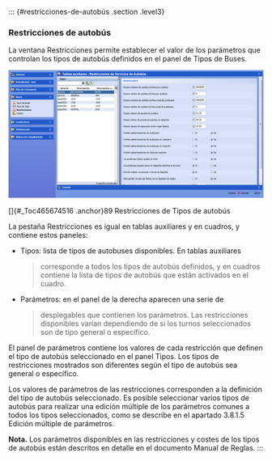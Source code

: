::: {#restricciones-de-autobús .section .level3}
### Restricciones de autobús

La ventana Restricciones permite establecer el valor de los parámetros
que controlan los tipos de autobús definidos en el panel de Tipos de
Buses.

![](../media/file124.png)

[]{#_Toc465674516 .anchor}89 Restricciones de Tipos de autobús

La pestaña Restricciones es igual en tablas auxiliares y en cuadros, y
contiene estos paneles:

-   Tipos: lista de tipos de autobuses disponibles. En tablas auxiliares
    > corresponde a todos los tipos de autobús definidos, y en cuadros
    > contiene la lista de tipos de autobús que están activados en el
    > cuadro.

-   Parámetros: en el panel de la derecha aparecen una serie de
    > desplegables que contienen los parámetros. Las restricciones
    > disponibles varían dependiendo de si los turnos seleccionados son
    > de tipo general o específico.

El panel de parámetros contiene los valores de cada restricción que
definen el tipo de autobús seleccionado en el panel Tipos. Los tipos de
restricciones mostrados son diferentes según el tipo de autobús sea
general o específico.

Los valores de parámetros de las restricciones corresponden a la
definición del tipo de autobús seleccionado. Es posible seleccionar
varios tipos de autobús para realizar una edición múltiple de los
parámetros comunes a todos los tipos seleccionados, como se describe en
el apartado 3.8.1.5 Edición múltiple de parámetros.

**Nota.** Los parámetros disponibles en las restricciones y costes de
los tipos de autobús están descritos en detalle en el documento Manual
de Reglas.
:::
